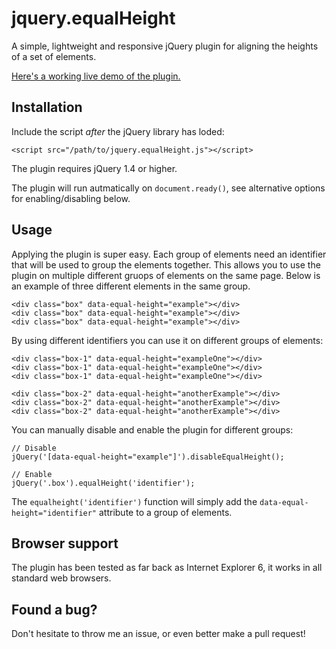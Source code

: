 # jquery.equalHeight

A simple, lightweight and responsive jQuery plugin for aligning the heights of a set of elements.

[Here's a working live demo of the plugin.](http://vobpler.bitbucket.org/jquery-equalheight/)

## Installation

Include the script *after* the jQuery library has loded:

    <script src="/path/to/jquery.equalHeight.js"></script>
        
The plugin requires jQuery 1.4 or higher.
    	
The plugin will run autmatically on `document.ready()`, see alternative options for enabling/disabling below.

## Usage

Applying the plugin is super easy. Each group of elements need an identifier that will be used to group the elements together. This allows you to use the plugin on multiple different gruops of elements on the same page. Below is an example of three different elements in the same group.

    <div class="box" data-equal-height="example"></div>
    <div class="box" data-equal-height="example"></div>
    <div class="box" data-equal-height="example"></div>
    	
By using different identifiers you can use it on different groups of elements:

    <div class="box-1" data-equal-height="exampleOne"></div>
    <div class="box-1" data-equal-height="exampleOne"></div>
    <div class="box-1" data-equal-height="exampleOne"></div>
    
    <div class="box-2" data-equal-height="anotherExample"></div>
    <div class="box-2" data-equal-height="anotherExample"></div>
    <div class="box-2" data-equal-height="anotherExample"></div>
    	
You can manually disable and enable the plugin for different groups:

	// Disable
    jQuery('[data-equal-height="example"]').disableEqualHeight();
    
	// Enable
    jQuery('.box').equalHeight('identifier');
    
The `equalheight('identifier')` function will simply add the `data-equal-height="identifier"` attribute to a group of elements.

## Browser support

The plugin has been tested as far back as Internet Explorer 6, it works in all standard web browsers.

## Found a bug?

Don't hesitate to throw me an issue, or even better make a pull request!